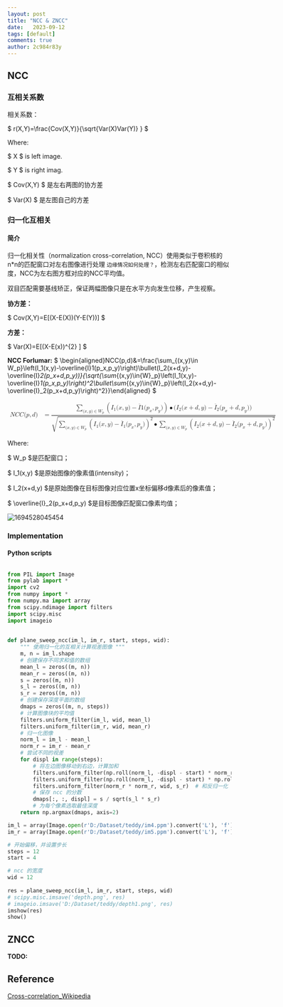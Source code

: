 ```yaml
---
layout: post
title: "NCC & ZNCC"
date:   2023-09-12
tags: [default]
comments: true
author: 2c984r83y
---
```


<head>
    <script src="https://cdn.mathjax.org/mathjax/latest/MathJax.js?config=TeX-AMS-MML_HTMLorMML" type="text/javascript"></script>
    <script type="text/x-mathjax-config">
        MathJax.Hub.Config({
            tex2jax: {
            skipTags: ['script', 'noscript', 'style', 'textarea', 'pre'],
            inlineMath: [['$','$']]
            }
        });
    </script>
</head>


## NCC

### 互相关系数

相关系数：

$ r(X,Y)=\frac{Cov(X,Y)}{\sqrt{Var(X)Var(Y)} } $

Where:

$ X $ is left image.

$ Y $ is right imag.

$ Cov(X,Y) $ 是左右两图的协方差

$ Var(X) $ 是左图自己的方差

### 归一化互相关

#### 简介

归一化相关性（normalization cross-correlation, NCC）使用类似于卷积核的n*n的匹配窗口对左右图像进行处理 `边缘情况如何处理？`，检测左右匹配窗口的相似度，NCC为左右图方框对应的NCC平均值。

双目匹配需要基线矫正，保证两幅图像只是在水平方向发生位移，产生视察。

**协方差：**

$ Cov(X,Y)=E[(X-E(X))(Y-E(Y))] $

**方差：**

$ Var(X)=E[(X-E(x))^{2} ] $

**NCC Forlumar:**
$ \begin{aligned}NCC(p,d)&=\frac{\sum_{(x,y)\in W_p}\left(I_1(x,y)-\overline{I}1(p_x,p_y)\right)\bullet(I_2(x+d,y)-\overline{I}_2(p_x+d,p_y))}{\sqrt{\sum_{(x,y)\in{W}_p}\left(I_1(x,y)-\overline{I}_1(p_x,p_y)\right)^2\bullet\sum_{(x,y)\in{W}_p}\left(I_2(x+d,y)-\overline{I}_2(p_x+d,p_y)\right)^2}}\end{aligned} $

<math xmlns="http://www.w3.org/1998/Math/MathML" display="block"><mtable displaystyle="true" columnalign="right left right left right left right left right left right left" columnspacing="0em 2em 0em 2em 0em 2em 0em 2em 0em 2em 0em" rowspacing="3pt"><mtr><mtd><mi>N</mi><mi>C</mi><mi>C</mi><mo stretchy="false">(</mo><mi>p</mi><mo>,</mo><mi>d</mi><mo stretchy="false">)</mo></mtd><mtd><mi></mi><mo>=</mo><mfrac><mrow><munder><mo data-mjx-texclass="OP">∑</mo><mrow><mo stretchy="false">(</mo><mi>x</mi><mo>,</mo><mi>y</mi><mo stretchy="false">)</mo><mo>∈</mo><msub><mi>W</mi><mi>p</mi></msub></mrow></munder><mrow data-mjx-texclass="INNER"><mo data-mjx-texclass="OPEN">(</mo><msub><mi>I</mi><mn>1</mn></msub><mo stretchy="false">(</mo><mi>x</mi><mo>,</mo><mi>y</mi><mo stretchy="false">)</mo><mo>−</mo><mover><mi>I</mi><mo accent="false">¯</mo></mover><mn>1</mn><mo stretchy="false">(</mo><msub><mi>p</mi><mi>x</mi></msub><mo>,</mo><msub><mi>p</mi><mi>y</mi></msub><mo stretchy="false">)</mo><mo data-mjx-texclass="CLOSE">)</mo></mrow><mo>∙</mo><mo stretchy="false">(</mo><msub><mi>I</mi><mn>2</mn></msub><mo stretchy="false">(</mo><mi>x</mi><mo>+</mo><mi>d</mi><mo>,</mo><mi>y</mi><mo stretchy="false">)</mo><mo>−</mo><msub><mover><mi>I</mi><mo accent="false">¯</mo></mover><mn>2</mn></msub><mo stretchy="false">(</mo><msub><mi>p</mi><mi>x</mi></msub><mo>+</mo><mi>d</mi><mo>,</mo><msub><mi>p</mi><mi>y</mi></msub><mo stretchy="false">)</mo><mo stretchy="false">)</mo></mrow><msqrt><munder><mo data-mjx-texclass="OP">∑</mo><mrow><mo stretchy="false">(</mo><mi>x</mi><mo>,</mo><mi>y</mi><mo stretchy="false">)</mo><mo>∈</mo><msub><mrow><mi>W</mi></mrow><mi>p</mi></msub></mrow></munder><msup><mrow data-mjx-texclass="INNER"><mo data-mjx-texclass="OPEN">(</mo><msub><mi>I</mi><mn>1</mn></msub><mo stretchy="false">(</mo><mi>x</mi><mo>,</mo><mi>y</mi><mo stretchy="false">)</mo><mo>−</mo><msub><mover><mi>I</mi><mo accent="false">¯</mo></mover><mn>1</mn></msub><mo stretchy="false">(</mo><msub><mi>p</mi><mi>x</mi></msub><mo>,</mo><msub><mi>p</mi><mi>y</mi></msub><mo stretchy="false">)</mo><mo data-mjx-texclass="CLOSE">)</mo></mrow><mn>2</mn></msup><mo>∙</mo><munder><mo data-mjx-texclass="OP">∑</mo><mrow><mo stretchy="false">(</mo><mi>x</mi><mo>,</mo><mi>y</mi><mo stretchy="false">)</mo><mo>∈</mo><msub><mrow><mi>W</mi></mrow><mi>p</mi></msub></mrow></munder><msup><mrow data-mjx-texclass="INNER"><mo data-mjx-texclass="OPEN">(</mo><msub><mi>I</mi><mn>2</mn></msub><mo stretchy="false">(</mo><mi>x</mi><mo>+</mo><mi>d</mi><mo>,</mo><mi>y</mi><mo stretchy="false">)</mo><mo>−</mo><msub><mover><mi>I</mi><mo accent="false">¯</mo></mover><mn>2</mn></msub><mo stretchy="false">(</mo><msub><mi>p</mi><mi>x</mi></msub><mo>+</mo><mi>d</mi><mo>,</mo><msub><mi>p</mi><mi>y</mi></msub><mo stretchy="false">)</mo><mo data-mjx-texclass="CLOSE">)</mo></mrow><mn>2</mn></msup></msqrt></mfrac></mtd></mtr></mtable></math>

Where:

$ W_p $是匹配窗口；

$ I_1(x,y) $是原始图像的像素值(intensity)；

$ I_2(x+d,y) $是原始图像在目标图像对应位置x坐标偏移d像素后的像素值；

$ \overline{I}_2(p_x+d,p_y) $是目标图像匹配窗口像素均值；

![1694528045454](https://github.com/2c984r83y/2c984r83y.github.io/blob/main/_posts/image/2023-09-12-ZNCC/1694528045454.png?raw=true "NCC计算示意图")

### Implementation

#### Python scripts

```python

from PIL import Image
from pylab import *
import cv2
from numpy import *
from numpy.ma import array
from scipy.ndimage import filters
import scipy.misc
import imageio
 
 
def plane_sweep_ncc(im_l, im_r, start, steps, wid):
    """ 使用归一化的互相关计算视差图像 """
    m, n = im_l.shape
    # 创建保存不同求和值的数组
    mean_l = zeros((m, n))
    mean_r = zeros((m, n))
    s = zeros((m, n))
    s_l = zeros((m, n))
    s_r = zeros((m, n))
    # 创建保存深度平面的数组
    dmaps = zeros((m, n, steps))
    # 计算图像块的平均值
    filters.uniform_filter(im_l, wid, mean_l)
    filters.uniform_filter(im_r, wid, mean_r)
    # 归一化图像
    norm_l = im_l - mean_l
    norm_r = im_r - mean_r
    # 尝试不同的视差
    for displ in range(steps):
        # 将左边图像移动到右边，计算加和
        filters.uniform_filter(np.roll(norm_l, -displ - start) * norm_r, wid, s)  # 和归一化
        filters.uniform_filter(np.roll(norm_l, -displ - start) * np.roll(norm_l, -displ - start), wid, s_l)
        filters.uniform_filter(norm_r * norm_r, wid, s_r)  # 和反归一化
        # 保存 ncc 的分数
        dmaps[:, :, displ] = s / sqrt(s_l * s_r)
        # 为每个像素选取最佳深度
    return np.argmax(dmaps, axis=2)

im_l = array(Image.open(r'D:/Dataset/teddy/im4.ppm').convert('L'), 'f')
im_r = array(Image.open(r'D:/Dataset/teddy/im5.ppm').convert('L'), 'f')

# 开始偏移，并设置步长
steps = 12
start = 4

# ncc 的宽度
wid = 12
 
res = plane_sweep_ncc(im_l, im_r, start, steps, wid)
# scipy.misc.imsave('depth.png', res)
# imageio.imsave('D:/Dataset/teddy/depth1.png', res)
imshow(res)
show()
```

## ZNCC

**TODO:**

## Reference

[Cross-correlation_Wikipedia](https://en.wikipedia.org/wiki/Cross-correlation)
